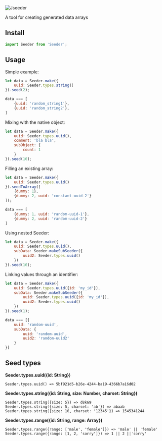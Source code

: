 <img src='https://i.postimg.cc/ydVDM5Nx/1741087790-d075fd8f-3765-465e-ba3f-80326ea952e3.png' alt='Jseeder' aria-label='Jseeder' />


A tool for creating generated data arrays

## Install

```js
import Seeder from 'Seeder';
```

## Usage

Simple example:
```js
let data = Seeder.make({
	uuid: Seeder.types.string()
}).seed(2);

data === [
    {uuid: 'random_string1'},	
    {uuid: 'random_string2'},	
]
``` 

Mixing with the native object:
```js
let data = Seeder.make({
	uuid: Seeder.types.uuid(),
	comment: 'bla bla',
	subObject: {
		count: 1
	}
}).seed(10);
```

Filling an existing array:
```js
let data = Seeder.make({
	uuid: Seeder.types.uuid()
}).seedToArray([
	{dummy: 1},
	{dummy: 2, uuid: 'constant-uuid-2'}
]);

data === [
    {dummy: 1, uuid: 'random-uuid-1'},
    {dummy: 2, uuid: 'random-uuid-2'}
]
```

Using nested Seeder:
```js
let data = Seeder.make({
	uuid: Seeder.types.uuid(),
	subData: Seeder.makeSubSeeder({
		uuid2: Seeder.types.uuid()
	})
}).seed(10);
```

Linking values ​​through an identifier:
```js
let data = Seeder.make({
	uuid: Seeder.types.uuid({id: 'my_id'}),
	subData: Seeder.makeSubSeeder({
		uuid: Seeder.types.uuid({id: 'my_id'}),
		uuid2: Seeder.types.uuid()
	})
}).seed(1);

data === [{
    uuid: 'random-uuid',
    subData: {
        uuid: 'random-uuid',
        uuid2: 'random-uuid2'
    }
}]
```

## Seed types

**Seeder.types.uuid({id: String})** 
```
Seeder.types.uuid() => 5bf921d5-b26e-4244-ba19-4366b7a16d02 
```

**Seeder.types.string({id: String, size: Number, charset: String})** 
```
Seeder.types.string({size: 5}) => d8k69 
Seeder.types.string({size: 5, charset: 'ab'}) => abaab 
Seeder.types.string({size: 10, charset: '12345'}) => 1545341244 
```

**Seeder.types.range({id: String, range: Array})** 
```
Seeder.types.range({range: ['male', 'female']}) => 'male' || 'female' 
Seeder.types.range({range: [1, 2, 'sorry']}) => 1 || 2 ||'sorry' 
```
